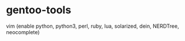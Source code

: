 # gentoo-tools
vim (enable python, python3, perl, ruby, lua, solarized, dein, NERDTree, neocomplete) 
